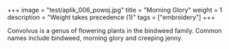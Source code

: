 +++
image = "test/aplik_006_powoj.jpg"
title = "Morning Glory"
weight = 1
description = "Weight takes precedence (1)"
tags = ["embroidery"]
+++

Convolvus is a genus of flowering plants in the bindweed family. Common names include bindweed, morning glory and creeping jenny.